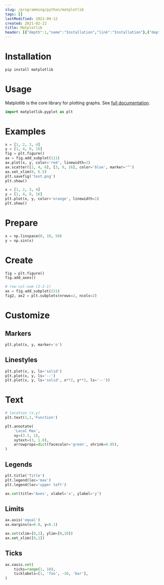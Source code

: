 ```yaml
---
slug: /programming/python/matplotlib
tags: []
lastModified: 2021-09-12
created: 2021-02-22
title: Matplotlib
header: [{"depth":1,"name":"Installation","link":"Installation"},{"depth":1,"name":"Usage","link":"Usage"},{"depth":1,"name":"Examples","link":"Examples"},{"depth":1,"name":"Prepare","link":"Prepare"},{"depth":1,"name":"Create","link":"Create"},{"depth":1,"name":"Customize","link":"Customize"},{"depth":2,"name":"Markers","link":"Markers"},{"depth":2,"name":"Linestyles","link":"Linestyles"},{"depth":1,"name":"Text","link":"Text"},{"depth":2,"name":"Legends","link":"Legends"},{"depth":2,"name":"Limits","link":"Limits"},{"depth":2,"name":"Ticks","link":"Ticks"}]
---
```


# Installation
```python
pip install matplotlib
```

# Usage
Matplotlib is the core library for plotting graphs. See [full documentation](https://matplotlib.org/stable/api/index.html).


```python
import matplotlib.pyplot as plt
```

# Examples
```python
x = [1, 2, 3, 4]
y = [1, 4, 9, 16]
fig = plt.figure()
ax = fig.add_subplot(111)
ax.plot(x, y, color='red', linewidth=2)
ax.scatter([2, 4, 6], [3, 9, 16], color='blue', marker='^')
ax.set_xlim(0, 6.5)
plt.savefig('test.png')
plt.show()
```
```python
x = [1, 2, 3, 4]
y = [1, 4, 9, 16]
plt.plot(x, y, color='orange', linewidth=1)
plt.show()
```


# Prepare
```python
x = np.linspace(0, 10, 50)
y = np.sin(x)
```

# Create
```python
fig = plt.figure()
fig.add_axes()

# row-col-num (2-2-1)
ax = fig.add_subplot(221)
fig2, ax2 = plt.subplots(nrows=2, ncols=2)
```

# Customize

## Markers
```python
plt.plot(x, y, marker='o')
```

## Linestyles
```python
plt.plot(x, y, ls='solid')
plt.plot(x, y, ls='--')
plt.plot(x, y, ls='solid', x**2, y**2, ls='--'))
```

# Text
```python
# location (x,y)
plt.text(1,1,'Function')

plt.annotate(
    'Local Max',
    xy=(3.3, 1),
    xytext=(3, 1.8),
    arrowprops=dict(facecolor='green', shrink=0.05),
)

```

## Legends
```python
plt.title('Title')
plt.legend(loc='max')
plt.legend(loc='upper left')

ax.set(title='Axes', xlabel='x', ylabel='y')
```

## Limits
```python
ax.axis('equal')
ax.margins(x=0.0, y=0.1)

ax.set(xlim=[0,1], ylim=[0,10])
ax.set_xlim([0,1])
```

## Ticks
```python
ax.xaxis.set(
    ticks=range(1, 10),
    ticklabels=[1, 'foo', -10, 'bar'],
)
```
